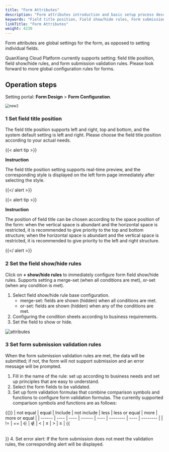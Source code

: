 ```yaml
---
title: "Form Attributes"
description: "Form attributes introduction and basic setup process description"
keywords: "Field title position, Field show/hide rules, Form submission validation rules"
linkTitle: "Form Attributes"
weight: 4230
---
```


Form attributes are global settings for the form, as opposed to setting individual fields.

QuanXiang Cloud Platform currently supports setting: field title position, field show/hide rules, and form submission validation rules. Please look forward to more global configuration rules for forms.

## Operation steps

Setting portal: **Form Design** > **Form Configuration**.

<img src="/images/manual/form/new2.png" alt="new2" style="zoom:80%;" />

### 1 Set field title position

The field title position supports left and right, top and bottom, and the system default setting is left and right. Please choose the field title position according to your actual needs.

{{< alert tip >}}

**Instruction**

The field title position setting supports real-time preview, and the corresponding style is displayed on the left form page immediately after selecting the style.

{{</ alert >}}

{{< alert tip >}}

**Instruction**

The position of field title can be chosen according to the space position of the form: when the vertical space is abundant and the horizontal space is restricted, it is recommended to give priority to the top and bottom structure; when the horizontal space is abundant and the vertical space is restricted, it is recommended to give priority to the left and right structure.

{{</ alert >}}

### 2 Set the field show/hide rules

Click on **+ show/hide rules** to immediately configure form field show/hide rules. Supports setting a merge-set (when all conditions are met), or-set (when any condition is met).

1. Select field show/hide rule base configuration.
   - merge-set: fields are shown (hidden) when all conditions are met.
   - or-set: fields are shown (hidden) when any of the conditions are met.
2. Configuring the condition sheets according to business requirements.
3. Set the field to show or hide.

![attributes](/images/manual/form/attributes.png)

### 3 Set form submission validation rules

When the form submission validation rules are met, the data will be submitted; if not, the form will not support submission and an error message will be prompted.

1. Fill in the name of the rule: set up according to business needs and set up principles that are easy to understand.
2. Select the form fields to be validated.
3. Set up form validation formulas that combine comparison symbols and functions to configure form validation formulas. The currently supported comparison symbols and functions are as follows:

{{<table >}}
| not equal | equal | Include | not include | less | less or equal | more | more or equal |
| ------ | ---- | ---- | ------ | ---- | -------- | ---- | -------- |
| !=     | ==   | ∈    | ∉      | <    | ≤        | >    | ≥        |
{{</table >}}
4. Set error alert: If the form submission does not meet the validation rules, the corresponding alert will be displayed.

